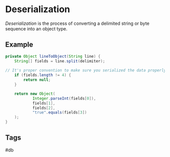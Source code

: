 # Deserialization
*Deserialization* is the process of converting a delimited string or byte sequence 
into an object type.  

## Example 
```java
private Object lineToObject(String line) {
    String[] fields = line.split(delimiter);
		
// It's proper convention to make sure you serialized the data properly. In this case, we expect 4 attributes.  
    if (fields.length != 4) { 
        return null;
    }

    return new Object(
            Integer.parseInt(fields[0]),
            fields[1],
            fields[2],
            "true".equals(fields[3])
    );
}
```
## Tags
#db
